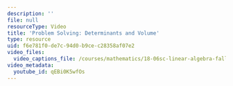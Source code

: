 ```yaml
---
description: ''
file: null
resourceType: Video
title: 'Problem Solving: Determinants and Volume'
type: resource
uid: f6e781f0-de7c-94d0-b9ce-c28358af07e2
video_files:
  video_captions_file: /courses/mathematics/18-06sc-linear-algebra-fall-2011/least-squares-determinants-and-eigenvalues/cramers-rule-inverse-matrix-and-volume/problem-solving-determinants-and-volume/qEBi0K5wfOs.vtt
video_metadata:
  youtube_id: qEBi0K5wfOs
---
```

